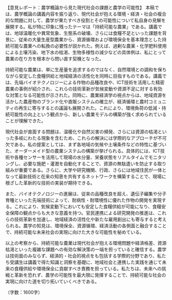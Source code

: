 【意見レポート：農学概論から見た現代社会の課題と農学の可能性】
本稿では、農学概論の講義内容を振り返り、現代社会が抱える環境・経済・社会の複合的な問題に対して、農学が果たすべき役割とその可能性について私自身の見解を展開する。私が特に印象に残ったテーマは「持続可能な農業」である。講義では、地球温暖化や異常気象、生態系の破壊、さらには食糧不足といった課題を背景に、従来の大量生産型農業から、資源循環および環境保全を基本理念とした持続可能な農業への転換の必要性が説かれた。例えば、過剰な農薬・化学肥料使用による土壌汚染、地下水の枯渇、生物多様性の減少などの具体例は、私にとって農業の在り方を根本から問い直す契機となった。

持続可能な農業は、単に生産量を追求するのではなく、自然環境との調和を保ちながら安定した食糧供給と地域経済の活性化を同時に目指すものである。講義では、先端バイオテクノロジーによる作物の品種改良や、ICT技術を活用した精密農業の事例が紹介され、これらの技術革新が気候変動や資源不足に対する有効な対策となる可能性が示された。同時に、農業経済学の視点からは、地域資源を活かした農産物のブランド化や直販システムの確立が、経済循環と農村コミュニティの再生に寄与するとの議論も展開された。これにより、環境負荷の低減・持続可能性の向上という観点から、新しい農業モデルの構築が強く求められていることが理解できた。

現代社会が直面する問題は、温暖化や自然災害の頻発、さらには資源の枯渇といった多岐にわたる現象を含むため、これらの解決には学際的なアプローチが不可欠である。私の提案としては、まず各地域の気候や土壌条件などの特性に基づいた、オーダーメイド型の農業システムの構築が挙げられる。具体的には、ICT技術や各種センサーを活用して現場の水分量、栄養状態をリアルタイムでモニタリングし、必要な施肥・灌漑を自動化することで、資源の無駄遣いを防止する取り組みが重要である。さらに、大学や研究機関、行政、さらには地域住民が一体となって最新技術と在来の知恵を共有するネットワークを構築することで、現場に根ざした革新的な技術の実装が期待できる。

また、バイオテクノロジーの進展は、従来の品種改良を超え、遺伝子編集や分子育種といった先端技術によって、耐病性・耐環境性に優れた作物の開発を実現する。これにより、気候変動下においても安定した食糧供給が可能になり、食糧安全保障の観点からも大きな意義を持つ。官民連携による研究開発の推進は、これらの技術革新を加速し、地域経済の活性化や新たな雇用創出にも寄与すると考えられる。農学の知見は、環境保全、資源循環、経済活動の各側面と融合することで、持続可能な未来社会の実現に向けた大きな可能性を秘めている。

以上の考察から、持続可能な農業は現代社会が抱える環境問題や経済格差、資源枯渇といった複雑な課題への有効な解決策の一端を担っていると確信する。農学は技術面のみならず、経済的・社会的視点をも包括する学際的分野であり、私たち受講生は講義で得た知識と洞察を基礎に、地域社会と連携した実践を通じて未来の食糧供給や環境保全に貢献すべき責務を担っている。私たちは、未来への挑戦と革新を恐れず、農学の可能性を最大限に発揮することで、持続可能な社会の実現に向けた道を切り拓いていくべきである。

（字数：1600字）